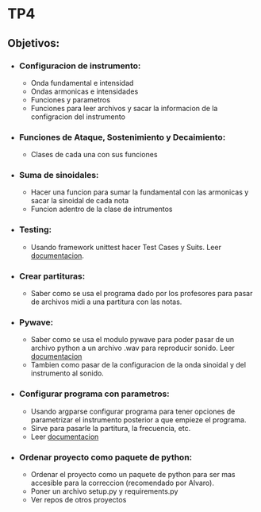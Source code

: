 # TP4
## Objetivos:
- ### Configuracion de instrumento:
    - Onda fundamental e intensidad
    - Ondas armonicas e intensidades
    - Funciones y parametros
    - Funciones para leer archivos y sacar la informacion de la configracion del instrumento
- ### Funciones de Ataque, Sostenimiento y Decaimiento:
    - Clases de cada una con sus funciones
- ### Suma de sinoidales:
    - Hacer una funcion para sumar la fundamental con las armonicas y sacar la sinoidal de cada nota
    - Funcion adentro de la clase de intrumentos
- ### Testing:
    - Usando framework unittest hacer Test Cases y Suits. Leer [documentacion](https://docs.python.org/3/library/unittest.html).
- ### Crear partituras:
    - Saber como se usa el programa dado por los profesores para pasar de archivos midi a una partitura con las notas. 
- ### Pywave:
    - Saber como se usa el modulo pywave para poder pasar de un archivo python a un archivo .wav para reproducir sonido. Leer [documentacion](https://github.com/Zuzu-Typ/PyWave)
    - Tambien como pasar de la configuracion de la onda sinoidal y del instrumento al sonido. 
- ### Configurar programa con parametros:
    - Usando argparse configurar programa para tener opciones de parametrizar el instrumento posterior a que empieze el programa. 
    - Sirve para pasarle la partitura, la frecuencia, etc. 
    - Leer [documentacion](https://docs.python.org/3/library/argparse.html)
- ### Ordenar proyecto como paquete de python:
    - Ordenar el proyecto como un paquete de python para ser mas accesible para la correccion (recomendado por Alvaro). 
    - Poner un archivo setup.py y requirements.py 
    - Ver repos de otros proyectos
